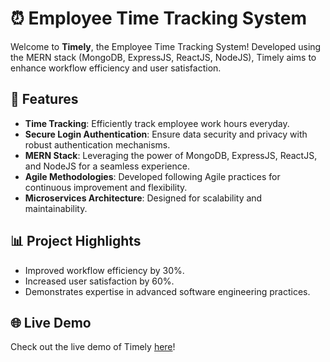 # ⏰ Employee Time Tracking System

Welcome to **Timely**, the Employee Time Tracking System! Developed using the MERN stack (MongoDB, ExpressJS, ReactJS, NodeJS), Timely aims to enhance workflow efficiency and user satisfaction.

## 🌟 Features

- **Time Tracking**: Efficiently track employee work hours everyday.
- **Secure Login Authentication**: Ensure data security and privacy with robust authentication mechanisms.
- **MERN Stack**: Leveraging the power of MongoDB, ExpressJS, ReactJS, and NodeJS for a seamless experience.
- **Agile Methodologies**: Developed following Agile practices for continuous improvement and flexibility.
- **Microservices Architecture**: Designed for scalability and maintainability.

## 📊 Project Highlights

- Improved workflow efficiency by 30%.
- Increased user satisfaction by 60%.
- Demonstrates expertise in advanced software engineering practices.

## 🌐 Live Demo

Check out the live demo of Timely [here](https://mern-project-blond.vercel.app/)!
